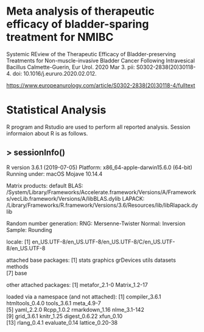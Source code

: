 # Meta analysis of therapeutic efficacy of bladder-sparing treatment for NMIBC

Systemic REview of the Therapeutic Efficacy of Bladder-preserving Treatments for Non-muscle-invasive Bladder Cancer Following Intravesical Bacillus Calmette-Guerin, Eur Urol. 2020 Mar 3. pii: S0302-2838(20)30118-4. doi: 10.1016/j.eururo.2020.02.012.


https://www.europeanurology.com/article/S0302-2838(20)30118-4/fulltext


# Statistical Analysis 
R program and Rstudio are used to perform all reported analysis. Session informaion about R is as follows. 


## > sessionInfo()
R version 3.6.1 (2019-07-05)
Platform: x86_64-apple-darwin15.6.0 (64-bit)
Running under: macOS Mojave 10.14.4

Matrix products: default
BLAS:   /System/Library/Frameworks/Accelerate.framework/Versions/A/Frameworks/vecLib.framework/Versions/A/libBLAS.dylib
LAPACK: /Library/Frameworks/R.framework/Versions/3.6/Resources/lib/libRlapack.dylib

Random number generation:
 RNG:     Mersenne-Twister 
 Normal:  Inversion 
 Sample:  Rounding 
 
locale:
[1] en_US.UTF-8/en_US.UTF-8/en_US.UTF-8/C/en_US.UTF-8/en_US.UTF-8

attached base packages:
[1] stats     graphics  grDevices utils     datasets  methods  
[7] base     

other attached packages:
[1] metafor_2.1-0 Matrix_1.2-17

loaded via a namespace (and not attached):
 [1] compiler_3.6.1  htmltools_0.4.0 tools_3.6.1     meta_4.9-7     
 [5] yaml_2.2.0      Rcpp_1.0.2      rmarkdown_1.16  nlme_3.1-142   
 [9] grid_3.6.1      knitr_1.25      digest_0.6.22   xfun_0.10      
[13] rlang_0.4.1     evaluate_0.14   lattice_0.20-38
> 
